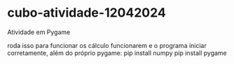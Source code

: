 # cubo-atividade-12042024
Atividade em Pygame

roda isso para funcionar os cálculo funcionarem e o programa iniciar corretamente, além do próprio pygame: 
pip install numpy
pip install pygame